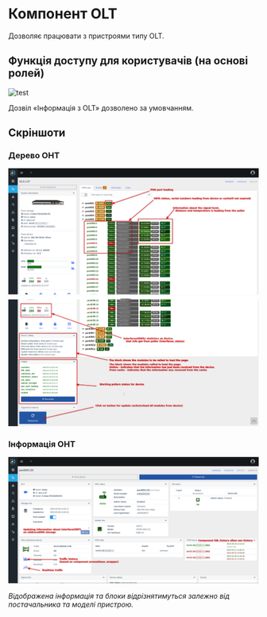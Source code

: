 # Компонент OLT
Дозволяє працювати з пристроями типу OLT.

## Функція доступу для користувачів (на основі ролей)
<img alt="test" style="max-height: 300px" src="../../assets/olts_component_rules.png" />

Дозвіл «Інформація з OLT» дозволено за умовчанням.    


## Скріншоти

### Дерево ОНТ
![olts](./../assets/olts_onts_tree.png)    
![olts](./../assets/olts_onts_tree_2.png)    


### Інформація ОНТ
![olts](./../assets/olts_ont_info.png)    


*Відображена інформація та блоки відрізнятимуться залежно від постачальника та моделі пристрою.*
